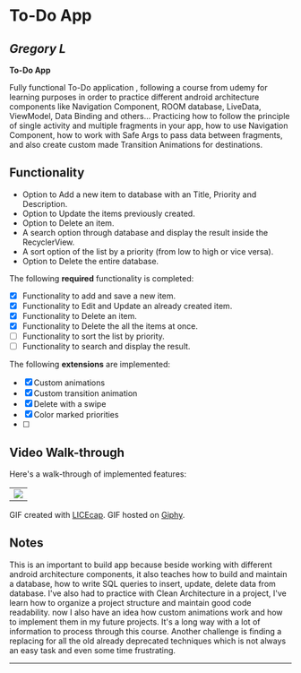 # To-Do App

## *Gregory L*

**To-Do App**

Fully functional To-Do application , following a course from udemy for learning purposes in order to 
practice different android architecture components like Navigation Component, ROOM database, LiveData, ViewModel, Data Binding and others...
Practicing how to follow the principle of single activity and multiple fragments in your app, how to use Navigation Component, 
how to work with Safe Args to pass data between fragments, and also create custom made Transition Animations for destinations.


## Functionality

* Option to Add a new item to database with an Title, Priority and Description.
* Option to Update the items previously created.
* Option to Delete an item.
* A search option through database and display the result inside the RecyclerView.
* A sort option of the list by a priority (from low to high or vice versa).
* Option to Delete the entire database.

The following **required** functionality is completed:

* [X] Functionality to add and save a new item.
* [X] Functionality to Edit and Update an already created item.
* [X] Functionality to Delete an item.
* [X] Functionality to Delete the all the items at once.
* [ ] Functionality to sort the list by priority.
* [ ] Functionality to search and display the result.

The following **extensions** are implemented:

* [X] Custom animations
* [X] Custom transition animation
* [X] Delete with a swipe
* [X] Color marked priorities
* [ ]

## Video Walk-through

Here's a walk-through of implemented features:

|            |
|------------|
| <img src="https://media.giphy.com/media/fYiZLmi3Y8gveJHWxY/giphy.gif"> | <img src="" width=''> |

GIF created with [LICEcap](https://www.cockos.com/licecap/).
GIF hosted on [Giphy](https://giphy.com).

## Notes

This is an important to build app because beside working with different android architecture components,
it also teaches how to build and maintain a database, 
how to write SQL queries to insert, update, delete data from database.
I've also had to practice with Clean Architecture in a project, 
I've learn how to organize a project structure and maintain good code readability.
now I also have an idea how custom animations work and how to implement them in my future projects. 
It's a long way with a lot of information to process through this course. 
Another challenge is finding a replacing for all the old already deprecated techniques which 
is not always an easy task and even some time frustrating. 

 - - - - -
